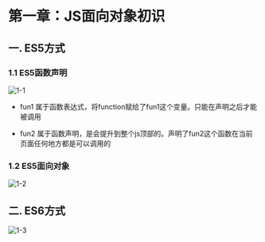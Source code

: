 # 第一章：JS面向对象初识

## 一. ES5方式

### 1.1 ES5函数声明

![1-1](https://s2.ax1x.com/2020/01/26/1m4rqK.png)

* fun1 属于函数表达式，将function赋给了fun1这个变量。只能在声明之后才能被调用

* fun2 属于函数声明，是会提升到整个js顶部的。声明了fun2这个函数在当前页面任何地方都是可以调用的

### 1.2 ES5面向对象

![1-2](https://s2.ax1x.com/2020/01/26/1mjdRf.png)

## 二. ES6方式

![1-3](https://s2.ax1x.com/2020/01/26/1mjvQO.png)







<ad/>
<comment/>

